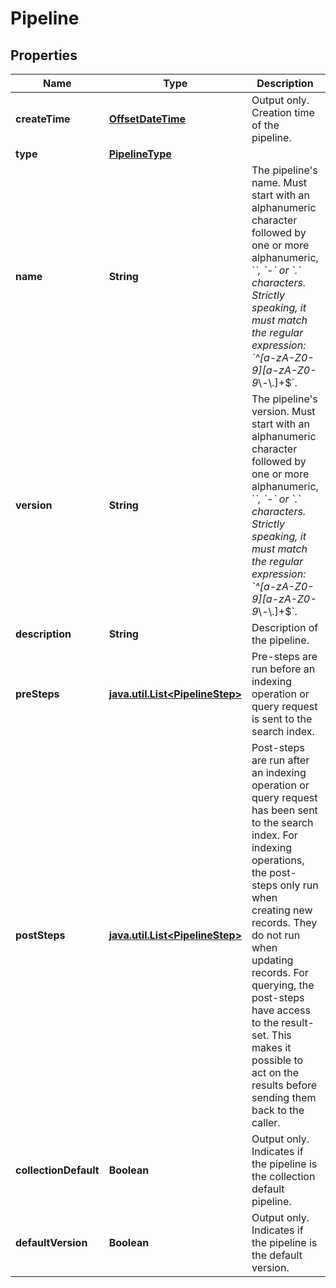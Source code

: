

# Pipeline

## Properties

Name | Type | Description | Notes
------------ | ------------- | ------------- | -------------
**createTime** | [**OffsetDateTime**](OffsetDateTime.md) | Output only. Creation time of the pipeline. |  [optional] [readonly]
**type** | [**PipelineType**](PipelineType.md) |  | 
**name** | **String** | The pipeline&#39;s name.  Must start with an alphanumeric character followed by one or more alphanumeric, &#x60;_&#x60;, &#x60;-&#x60; or &#x60;.&#x60; characters. Strictly speaking, it must match the regular expression: &#x60;^[a-zA-Z0-9][a-zA-Z0-9_\\-\\.]+$&#x60;. | 
**version** | **String** | The pipeline&#39;s version.  Must start with an alphanumeric character followed by one or more alphanumeric, &#x60;_&#x60;, &#x60;-&#x60; or &#x60;.&#x60; characters. Strictly speaking, it must match the regular expression: &#x60;^[a-zA-Z0-9][a-zA-Z0-9_\\-\\.]+$&#x60;. | 
**description** | **String** | Description of the pipeline. |  [optional]
**preSteps** | [**java.util.List&lt;PipelineStep&gt;**](PipelineStep.md) | Pre-steps are run before an indexing operation or query request is sent to the search index. |  [optional]
**postSteps** | [**java.util.List&lt;PipelineStep&gt;**](PipelineStep.md) | Post-steps are run after an indexing operation or query request has been sent to the search index.  For indexing operations, the post-steps only run when creating new records. They do not run when updating records.  For querying, the post-steps have access to the result-set. This makes it possible to act on the results before sending them back to the caller. |  [optional]
**collectionDefault** | **Boolean** | Output only. Indicates if the pipeline is the collection default pipeline. |  [optional] [readonly]
**defaultVersion** | **Boolean** | Output only. Indicates if the pipeline is the default version. |  [optional] [readonly]



